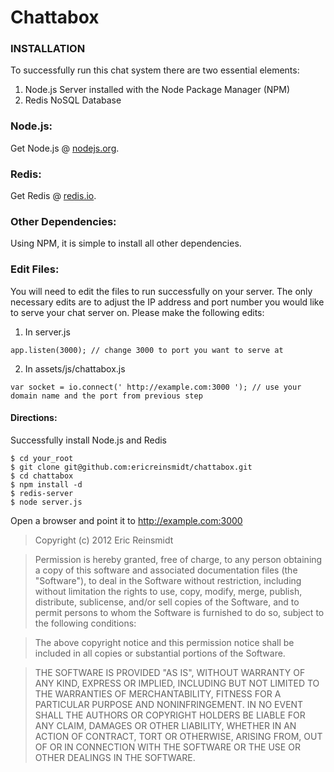 # Chattabox

### INSTALLATION

To successfully run this chat system there are two essential elements:

1. Node.js Server installed with the Node Package Manager (NPM)
2. Redis NoSQL Database

### Node.js:
Get Node.js @ [nodejs.org](http://nodejs.org/).

### Redis:
Get Redis @ [redis.io](http://redis.io/).

### Other Dependencies:
Using NPM, it is simple to install all other dependencies.

### Edit Files:
You will need to edit the files to run successfully on your server. The only necessary edits are to adjust the IP address and port number you would like to serve your chat server on. Please make the following edits:

1. In server.js
```
app.listen(3000); // change 3000 to port you want to serve at
```

2. In assets/js/chattabox.js
```
var socket = io.connect(' http://example.com:3000 '); // use your domain name and the port from previous step
```

#### Directions:

Successfully install Node.js and Redis
```
$ cd your_root
$ git clone git@github.com:ericreinsmidt/chattabox.git
$ cd chattabox
$ npm install -d
$ redis-server
$ node server.js
```
Open a browser and point it to http://example.com:3000

> Copyright (c) 2012 Eric Reinsmidt

> Permission is hereby granted, free of charge, to any person obtaining a copy of this software and associated documentation files (the "Software"), to deal in the Software without restriction, including without limitation the rights to use, copy, modify, merge, publish, distribute, sublicense, and/or sell copies of the Software, and to permit persons to whom the Software is furnished to do so, subject to the following conditions:

> The above copyright notice and this permission notice shall be included in all copies or substantial portions of the Software.

> THE SOFTWARE IS PROVIDED "AS IS", WITHOUT WARRANTY OF ANY KIND, EXPRESS OR IMPLIED, INCLUDING BUT NOT LIMITED TO THE WARRANTIES OF MERCHANTABILITY, FITNESS FOR A PARTICULAR PURPOSE AND NONINFRINGEMENT. IN NO EVENT SHALL THE AUTHORS OR COPYRIGHT HOLDERS BE LIABLE FOR ANY CLAIM, DAMAGES OR OTHER LIABILITY, WHETHER IN AN ACTION OF CONTRACT, TORT OR OTHERWISE, ARISING FROM, OUT OF OR IN CONNECTION WITH THE SOFTWARE OR THE USE OR OTHER DEALINGS IN THE SOFTWARE.